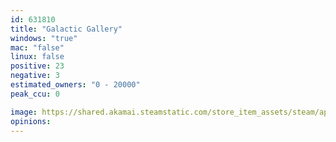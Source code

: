 ```yaml
---
id: 631810
title: "Galactic Gallery"
windows: "true"
mac: "false"
linux: false
positive: 23
negative: 3
estimated_owners: "0 - 20000"
peak_ccu: 0

image: https://shared.akamai.steamstatic.com/store_item_assets/steam/apps/631810/header.jpg?t=1516139773
opinions:
---
```

